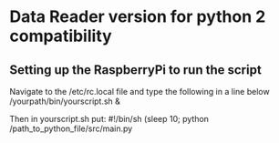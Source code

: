 # Data Reader version for python 2 compatibility

## Setting up the RaspberryPi to run the script

Navigate to the /etc/rc.local file and type the following in a line below
/yourpath/bin/yourscript.sh &

Then in yourscript.sh put:
#!/bin/sh
(sleep 10; python /path_to_python_file/src/main.py